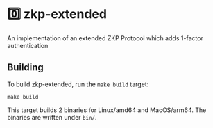 # :zero: zkp-extended

An implementation of an extended ZKP Protocol which adds 1-factor authentication

## Building

To build zkp-extended, run the `make build` target:

```
make build
```

This target builds 2 binaries for Linux/amd64 and MacOS/arm64. The binaries are
written under `bin/`.
